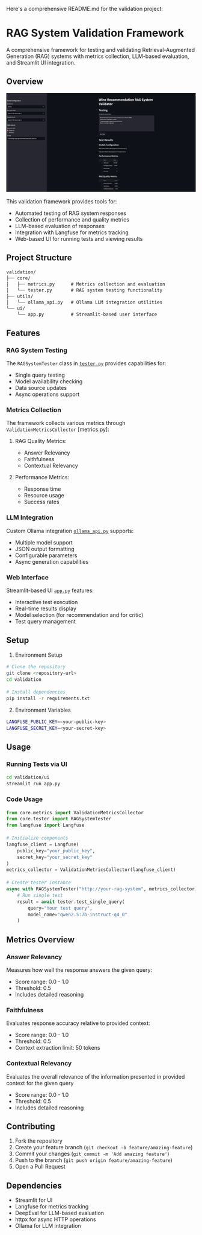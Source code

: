 Here's a comprehensive README.md for the validation project:

# RAG System Validation Framework

A comprehensive framework for testing and validating Retrieval-Augmented Generation (RAG) systems with metrics collection, LLM-based evaluation, and Streamlit UI integration.

## Overview

![Validation UI overview](../docs/validation_ui.png)

This validation framework provides tools for:
- Automated testing of RAG system responses
- Collection of performance and quality metrics
- LLM-based evaluation of responses
- Integration with Langfuse for metrics tracking
- Web-based UI for running tests and viewing results

## Project Structure

```
validation/
├── core/
│   ├── metrics.py      # Metrics collection and evaluation
│   └── tester.py       # RAG system testing functionality
├── utils/
│   └── ollama_api.py   # Ollama LLM integration utilities
└── ui/
    └── app.py          # Streamlit-based user interface
```

## Features

### RAG System Testing
The `RAGSystemTester` class in [`tester.py`](./core/tester.py) provides capabilities for:
- Single query testing
- Model availability checking
- Data source updates
- Async operations support

### Metrics Collection
The framework collects various metrics through `ValidationMetricsCollector` [metrics.py]:

1. RAG Quality Metrics:
   - Answer Relevancy
   - Faithfulness
   - Contextual Relevancy

2. Performance Metrics:
   - Response time
   - Resource usage
   - Success rates

### LLM Integration
Custom Ollama integration [`ollama_api.py`](./utils/ollama_api.py) supports:
- Multiple model support
- JSON output formatting
- Configurable parameters
- Async generation capabilities

### Web Interface
Streamlit-based UI [`app.py`](./ui/app.py) features:
- Interactive test execution
- Real-time results display
- Model selection (for recommendation and for critic)
- Test query management

## Setup

1. Environment Setup
```bash
# Clone the repository
git clone <repository-url>
cd validation

# Install dependencies
pip install -r requirements.txt
```

2. Environment Variables
```bash
LANGFUSE_PUBLIC_KEY=<your-public-key>
LANGFUSE_SECRET_KEY=<your-secret-key>
```

## Usage

### Running Tests via UI
```bash
cd validation/ui
streamlit run app.py
```

### Code Usage

```python
from core.metrics import ValidationMetricsCollector
from core.tester import RAGSystemTester
from langfuse import Langfuse

# Initialize components
langfuse_client = Langfuse(
    public_key="your_public_key",
    secret_key="your_secret_key"
)
metrics_collector = ValidationMetricsCollector(langfuse_client)

# Create tester instance
async with RAGSystemTester("http://your-rag-system", metrics_collector) as tester:
    # Run single test
    result = await tester.test_single_query(
        query="Your test query",
        model_name="qwen2.5:7b-instruct-q4_0"
    )
```

## Metrics Overview

### Answer Relevancy
Measures how well the response answers the given query:
- Score range: 0.0 - 1.0
- Threshold: 0.5
- Includes detailed reasoning

### Faithfulness
Evaluates response accuracy relative to provided context:
- Score range: 0.0 - 1.0
- Threshold: 0.5
- Context extraction limit: 50 tokens

### Contextual Relevancy
Evaluates the overall relevance of the information presented in provided context for the given query
- Score range: 0.0 - 1.0
- Threshold: 0.5
- Includes detailed reasoning

## Contributing

1. Fork the repository
2. Create your feature branch (`git checkout -b feature/amazing-feature`)
3. Commit your changes (`git commit -m 'Add amazing feature'`)
4. Push to the branch (`git push origin feature/amazing-feature`)
5. Open a Pull Request

## Dependencies

- Streamlit for UI
- Langfuse for metrics tracking
- DeepEval for LLM-based evaluation
- httpx for async HTTP operations
- Ollama for LLM integration